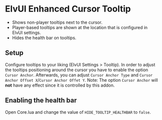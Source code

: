 # ElvUI Enhanced Cursor Tooltip
* Shows non-player tooltips next to the cursor.
* Player-based tooltips are shown at the location that is configured in ElvUI settings.
* Hides the health bar on tooltips.

## Setup
Configure tooltips to your liking (ElvUI Settings > Tooltip).
In order to adjust the tooltips positioning around the cursor you have to enable the option `Cursor Anchor`.
Afterwards, you can adjust `Cursor Anchor Type` and `Cursor Anchor Offset X`/`Cursor Anchor Offet Y`.
Note: The option `Cursor Anchor` will **not** have any effect since it is controlled by this addon.

## Enabling the health bar
Open Core.lua and change the value of `HIDE_TOOLTIP_HEALTHBAR` to `false`.
